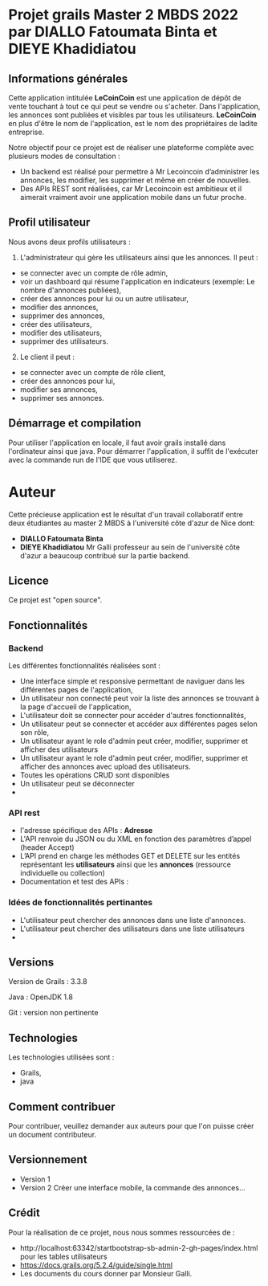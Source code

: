 # Projet grails Master 2 MBDS 2022 par DIALLO Fatoumata Binta et DIEYE Khadidiatou
## Informations générales 
Cette application intitulée **LeCoinCoin** est une application de dépôt de vente touchant à tout ce qui peut se vendre ou s'acheter.
Dans l'application, les annonces sont publiées et visibles par tous les utilisateurs.
**LeCoinCoin** en plus d'être le nom de l'application, est le nom des propriétaires de ladite entreprise.

Notre objectif pour ce projet est de réaliser une plateforme complète avec plusieurs modes de consultation :

- Un backend est réalisé pour permettre à Mr Lecoincoin d’administrer les annonces, les modifier, les supprimer et même en créer de nouvelles.
- Des APIs REST sont réalisées, car Mr Lecoincoin est ambitieux et il aimerait vraiment avoir une application mobile dans un futur proche.


## Profil utilisateur
Nous avons deux profils utilisateurs :
1. L'administrateur qui gère les utilisateurs ainsi que les annonces. Il peut : 
- se connecter avec un compte de rôle admin,
- voir un dashboard qui résume l'application en indicateurs (exemple: Le nombre d'annonces publiées),
- créer des annonces pour lui ou un autre utilisateur,
- modifier des annonces,
- supprimer des annonces,
- créer des utilisateurs,
- modifier des utilisateurs,
- supprimer des utilisateurs.

2. Le client il peut :
- se connecter avec un compte de rôle client,
- créer des annonces pour lui,
- modifier ses annonces,
- supprimer ses annonces.

## Démarrage et compilation
Pour utiliser l'application en locale, il faut avoir grails installé dans l'ordinateur ainsi que java. 
Pour démarrer l'application, il suffit de l'exécuter avec la commande run de l'IDE que vous utiliserez.

# Auteur
Cette précieuse application est le résultat d'un travail collaboratif entre deux étudiantes au master 2 MBDS à l'université côte d'azur de Nice dont:
- **DIALLO Fatoumata Binta**
- **DIEYE Khadidiatou**
Mr Galli professeur au sein de l'université côte d'azur a beaucoup contribué sur la partie backend.

## Licence
Ce projet est "open source".

## Fonctionnalités

### Backend
Les différentes fonctionnalités réalisées sont :
- Une interface simple et responsive permettant de naviguer dans les différentes pages de l'application,
- Un utilisateur non connecté peut voir la liste des annonces se trouvant à la page d'accueil de l'application,
- L'utilisateur doit se connecter pour accéder d'autres fonctionnalités,
- Un utilisateur peut se connecter et accéder aux différentes pages selon son rôle,
- Un utilisateur ayant le role d'admin peut créer, modifier, supprimer et afficher des utilisateurs
- Un utilisateur ayant le role d'admin peut créer, modifier, supprimer et afficher des annonces avec upload des utilisateurs.
- Toutes les opérations CRUD sont disponibles
- Un utilisateur peut se déconnecter
- 
### API rest
- l'adresse spécifique des APIs : **Adresse**
- L'API renvoie du JSON ou du XML en fonction des paramètres d’appel (header Accept)
- L’API prend en charge les méthodes GET et DELETE sur les entités représentant les **utilisateurs** ainsi que les **annonces** (ressource individuelle ou collection)
- Documentation et test des APIs : 

### Idées de fonctionnalités pertinantes
- L'utilisateur peut chercher des annonces dans une liste d'annonces.
- L'utilisateur peut chercher des utilisateurs dans une liste utilisateurs
- 
## Versions
Version de Grails : 3.3.8

Java : OpenJDK 1.8

Git : version non pertinente

## Technologies
Les technologies utilisées sont :
- Grails,
- java

## Comment contribuer
Pour contribuer, veuillez demander aux auteurs pour que l'on puisse créer un document contributeur.

## Versionnement
- Version 1
- Version 2 Créer une interface mobile, la commande des annonces...

## Crédit
Pour la réalisation de ce projet, nous nous sommes ressourcées de :
- http://localhost:63342/startbootstrap-sb-admin-2-gh-pages/index.html pour les tables utilisateurs
- https://docs.grails.org/5.2.4/guide/single.html
- Les documents du cours donner par Monsieur Galli.

